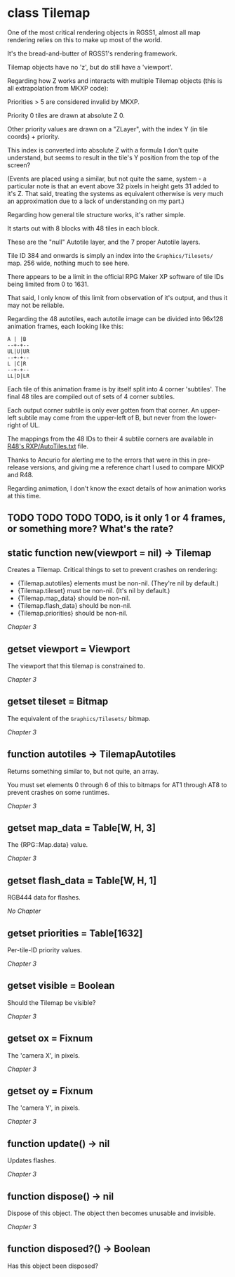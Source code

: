 # class Tilemap

One of the most critical rendering objects in RGSS1, almost all map rendering relies on this to make up most of the world.

It's the bread-and-butter of RGSS1's rendering framework.

Tilemap objects have no 'z', but do still have a 'viewport'.

Regarding how Z works and interacts with multiple Tilemap objects (this is all extrapolation from MKXP code):

Priorities > 5 are considered invalid by MKXP.

Priority 0 tiles are drawn at absolute Z 0.

Other priority values are drawn on a "ZLayer", with the index Y (in tile coords) + priority.

This index is converted into absolute Z with a formula I don't quite understand,
 but seems to result in the tile's Y position from the top of the screen?

(Events are placed using a similar, but not quite the same, system -
  a particular note is that an event above 32 pixels in height gets 31 added to it's Z.
 That said, treating the systems as equivalent otherwise is very much an approximation due to a lack of understanding on my part.)

Regarding how general tile structure works, it's rather simple.

It starts out with 8 blocks with 48 tiles in each block.

These are the "null" Autotile layer, and the 7 proper Autotile layers.

Tile ID 384 and onwards is simply an index into the `Graphics/Tilesets/` map. 256 wide, nothing much to see here.

There appears to be a limit in the official RPG Maker XP software of tile IDs being limited from 0 to 1631.

That said, I only know of this limit from observation of it's output, and thus it may not be reliable.

Regarding the 48 autotiles, each autotile image can be divided into 96x128 animation frames,
 each looking like this:

    A | |B
    --+-+--
    UL|U|UR
    --+-+--
    L |C|R
    --+-+--
    LL|D|LR

Each tile of this animation frame is by itself split into 4 corner 'subtiles'.
The final 48 tiles are compiled out of sets of 4 corner subtiles.

Each output corner subtile is only ever gotten from that corner.
An upper-left subtile may come from the upper-left of B, but never from the lower-right of UL.

The mappings from the 48 IDs to their 4 subtile corners are available in [R48's RXP/AutoTiles.txt](https://github.com/20kdc/gabien-app-r48/blob/master/src/main/resources/assets/RXP/AutoTiles.txt) file.

Thanks to Ancurio for alerting me to the errors that were in this in pre-release versions, and giving me a reference chart I used to compare MKXP and R48.

Regarding animation, I don't know the exact details of how animation works at this time.

## TODO TODO TODO TODO, is it only 1 or 4 frames, or something more? What's the rate?

## static function new(viewport = nil) -> Tilemap

Creates a Tilemap. Critical things to set to prevent crashes on rendering:

  + {Tilemap.autotiles} elements must be non-nil. (They're nil by default.)
  + {Tilemap.tileset} must be non-nil. (It's nil by default.)
  + {Tilemap.map\_data} should be non-nil.
  + {Tilemap.flash\_data} should be non-nil.
  + {Tilemap.priorities} should be non-nil.

*Chapter 3*


## getset viewport = Viewport

The viewport that this tilemap is constrained to.

*Chapter 3*


## getset tileset = Bitmap

The equivalent of the `Graphics/Tilesets/` bitmap.

*Chapter 3*


## function autotiles -> TilemapAutotiles

Returns something similar to, but not quite, an array.

You must set elements 0 through 6 of this to bitmaps for AT1 through AT8 to prevent crashes on some runtimes.

*Chapter 3*


## getset map\_data = Table[W, H, 3]

The {RPG::Map.data} value.

*Chapter 3*


## getset flash\_data = Table[W, H, 1]

RGB444 data for flashes.

*No Chapter*


## getset priorities = Table[1632]

Per-tile-ID priority values.

*Chapter 3*


## getset visible = Boolean

Should the Tilemap be visible?

*Chapter 3*


## getset ox = Fixnum

The 'camera X', in pixels.

*Chapter 3*


## getset oy = Fixnum

The 'camera Y', in pixels.

*Chapter 3*


## function update() -> nil

Updates flashes.

*Chapter 3*


## function dispose() -> nil

Dispose of this object. The object then becomes unusable and invisible.

*Chapter 3*


## function disposed?() -> Boolean

Has this object been disposed?
